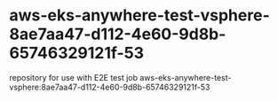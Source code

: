 # aws-eks-anywhere-test-vsphere-8ae7aa47-d112-4e60-9d8b-65746329121f-53
repository for use with E2E test job aws-eks-anywhere-test-vsphere:8ae7aa47-d112-4e60-9d8b-65746329121f-53
